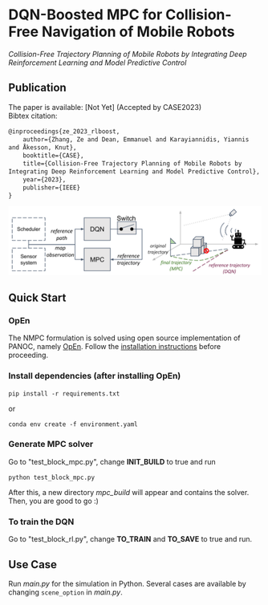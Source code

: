 # DQN-Boosted MPC for Collision-Free Navigation of Mobile Robots
*Collision-Free Trajectory Planning of Mobile Robots by Integrating
Deep Reinforcement Learning and Model Predictive Control*

## Publication
The paper is available: [Not Yet] (Accepted by CASE2023) \
Bibtex citation:
```
@inproceedings{ze_2023_rlboost,  
    author={Zhang, Ze and Dean, Emmanuel and Karayiannidis, Yiannis and Åkesson, Knut},  
    booktitle={CASE},   
    title={Collision-Free Trajectory Planning of Mobile Robots by Integrating Deep Reinforcement Learning and Model Predictive Control},
    year={2023},
    publisher={IEEE}
}
```

![Example](doc/cover.png "Example")

## Quick Start
### OpEn
The NMPC formulation is solved using open source implementation of PANOC, namely [OpEn](https://alphaville.github.io/optimization-engine/). Follow the [installation instructions](https://alphaville.github.io/optimization-engine/docs/installation) before proceeding. 

### Install dependencies (after installing OpEn)
```
pip install -r requirements.txt
```
or
```
conda env create -f environment.yaml
```

### Generate MPC solver
Go to "test_block_mpc.py", change **INIT_BUILD** to true and run
```
python test_block_mpc.py
```
After this, a new directory *mpc_build* will appear and contains the solver. Then, you are good to go :)

### To train the DQN
Go to "test_block_rl.py", change **TO_TRAIN** and **TO_SAVE** to true and run.

## Use Case
Run *main.py* for the simulation in Python. Several cases are available by changing ```scene_option``` in *main.py*.





